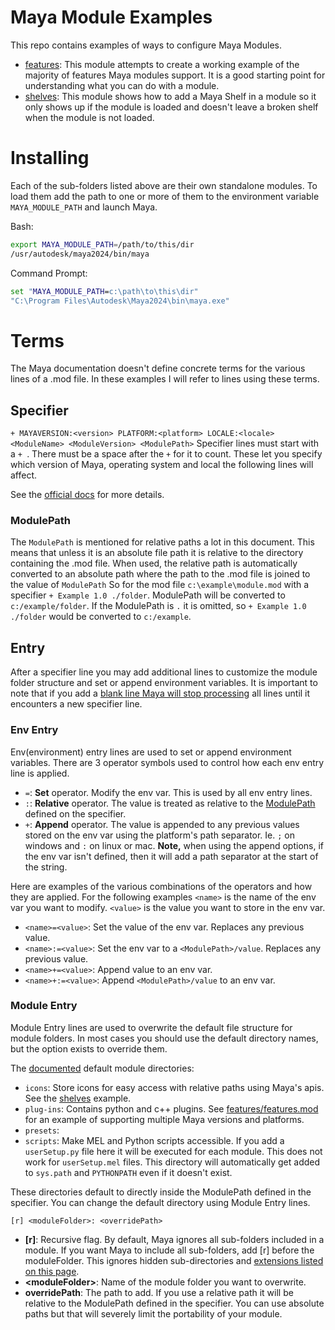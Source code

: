 # Maya Module Examples

This repo contains examples of ways to configure Maya Modules.

- [features](features): This module attempts to create a working example of the majority of features Maya modules support. It is a good starting point for understanding what you can do with a module.
- [shelves](shelves): This module shows how to add a Maya Shelf in a module so it only shows up if the module is loaded and doesn't leave a broken shelf when the module is not loaded.


# Installing

Each of the sub-folders listed above are their own standalone modules. To load them add the path to one or more of them to the environment variable `MAYA_MODULE_PATH` and launch Maya.

Bash:
```bash
export MAYA_MODULE_PATH=/path/to/this/dir
/usr/autodesk/maya2024/bin/maya
```

Command Prompt:
```bat
set "MAYA_MODULE_PATH=c:\path\to\this\dir"
"C:\Program Files\Autodesk\Maya2024\bin\maya.exe"
```

# Terms

The Maya documentation doesn't define concrete terms for the various lines of a .mod file.
In these examples I will refer to lines using these terms.

## Specifier
`+ MAYAVERSION:<version> PLATFORM:<platform> LOCALE:<locale> <ModuleName> <ModuleVersion> <ModulePath>`
Specifier lines must start with a `+ `. There must be a space after the `+` for it to count.
These let you specify which version of Maya, operating system and local the following lines
will affect.

See the [official docs](https://help.autodesk.com/view/MAYAUL/2024/ENU/?guid=Maya_SDK_Distributing_Maya_Plug_ins_DistributingUsingModules_ModuleDescriptionFiles_html) for more details.

### ModulePath

The `ModulePath` is mentioned for relative paths a lot in this document. This
means that unless it is an absolute file path it is relative to the directory
containing the .mod file. When used, the relative path is automatically converted
to an absolute path where the path to the .mod file is joined to the value of
`ModulePath` So for the mod file `c:\example\module.mod` with a specifier
`+ Example 1.0 ./folder`. ModulePath will be converted to `c:/example/folder`.
If the ModulePath is `.` it is omitted, so `+ Example 1.0 ./folder` would be
converted to `c:/example`.

## Entry

After a specifier line you may add additional lines to customize the module folder
structure and set or append environment variables. It is important to note that
if you add a [blank line Maya will stop processing](gotchas/blank_lines.mod) all lines until it
encounters a new specifier line.

### Env Entry

Env(environment) entry lines are used to set or append environment variables.
There are 3 operator symbols used to control how each env entry line is applied.
- `=`: **Set** operator. Modify the env var. This is used by all env entry lines.
- `:`: **Relative** operator. The value is treated as relative to the
[ModulePath](#modulepath) defined on the specifier.
- `+`: **Append** operator. The value is appended to any previous values stored on
the env var using the platform's path separator. Ie. `;` on windows and `:` on
linux or mac. **Note,** when using the append options, if the env var isn't defined,
then it will add a path separator at the start of the string.

Here are examples of the various combinations of the operators and how they are applied.
For the following examples `<name>` is the name of the env var you want to modify.
`<value>` is the value you want to store in the env var.

- `<name>=<value>`: Set the value of the env var. Replaces any previous value.
- `<name>:=<value>`: Set the env var to a `<ModulePath>/value`. Replaces any previous value.
- `<name>+=<value>`: Append value to an env var.
- `<name>+:=<value>`: Append `<ModulePath>/value` to an env var.


### Module Entry

Module Entry lines are used to overwrite the default file structure for module folders.
In most cases you should use the default directory names, but the option exists
to override them.

The [documented](https://help.autodesk.com/view/MAYAUL/2024/ENU/?guid=Maya_SDK_Distributing_Maya_Plug_ins_DistributingUsingModules_CreatingAModulePackage_html)
default module directories:
- `icons`: Store icons for easy access with relative paths using Maya's apis. See the [shelves](shelves/README.md) example.
- `plug-ins`: Contains python and c++ plugins. See [features/features.mod](features/features.mod) for an example of supporting multiple Maya versions and platforms.
- `presets`:
- `scripts`: Make MEL and Python scripts accessible. If you add a `userSetup.py` file
here it will be executed for each module. This does not work for `userSetup.mel` files.
This directory will automatically get added to `sys.path` and `PYTHONPATH` even
if it doesn't exist.

These directories default to directly inside the ModulePath defined in the specifier.
You can change the default directory using Module Entry lines.

```
[r] <moduleFolder>: <overridePath>
```

- **[r]**: Recursive flag. By default, Maya ignores all sub-folders included in a module. If you want Maya to include all sub-folders, add [r] before the moduleFolder. This ignores hidden sub-directories and [extensions listed on this page](https://help.autodesk.com/view/MAYAUL/2024/ENU/?guid=Maya_SDK_Distributing_Maya_Plug_ins_DistributingUsingModules_ModuleDescriptionFiles_html).
- **\<moduleFolder\>**: Name of the module folder you want to overwrite.
- **overridePath**: The path to add. If you use a relative path it will be relative to the ModulePath defined in the specifier. You can use absolute paths but that will severely limit the portability of your module.
